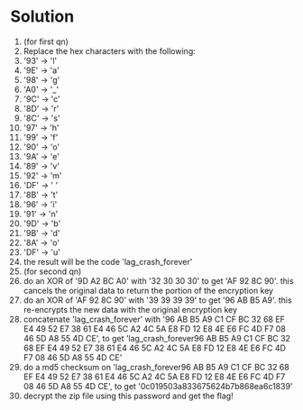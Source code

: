 # Solution
1. (for first qn)
2. Replace the hex characters with the following:
3. '93' -> 'l'
4. '9E' -> 'a'
5. '98' -> 'g'
6. 'A0' -> '_'
7. '9C' -> 'c'
8. '8D' -> 'r'
9. '8C' -> 's'
10. '97' -> 'h'
11. '99' -> 'f'
12. '90' -> 'o'
13. '9A' -> 'e'
14. '89' -> 'v'
15. '92' -> 'm'
16. 'DF' -> ' '
17. '8B' -> 't'
18. '96' -> 'i'
19. '91' -> 'n'
20. '9D' -> 'b'
21. '9B' -> 'd'
22. '8A' -> 'o'
23. 'DF' -> 'u'
24. the result will be the code 'lag_crash_forever'
25. (for second qn)
26. do an XOR of '9D A2 BC A0' with '32 30 30 30' to get 'AF 92 8C 90'. this cancels the original data to return the portion of the encryption key
27. do an XOR of 'AF 92 8C 90' with '39 39 39 39' to get '96 AB B5 A9'. this re-encrypts the new data with the original encryption key
28. concatenate 'lag_crash_forever' with '96 AB B5 A9 C1 CF BC 32 68 EF E4 49 52 E7 38 61 E4 46 5C A2 4C 5A E8 FD 12 E8 4E E6 FC 4D F7 08 46 5D A8 55 4D CE', to get 'lag_crash_forever96 AB B5 A9 C1 CF BC 32 68 EF E4 49 52 E7 38 61 E4 46 5C A2 4C 5A E8 FD 12 E8 4E E6 FC 4D F7 08 46 5D A8 55 4D CE'
29. do a md5 checksum on 'lag_crash_forever96 AB B5 A9 C1 CF BC 32 68 EF E4 49 52 E7 38 61 E4 46 5C A2 4C 5A E8 FD 12 E8 4E E6 FC 4D F7 08 46 5D A8 55 4D CE', to get '0c019503a833675624b7b868ea6c1839'
30. decrypt the zip file using this password and get the flag!